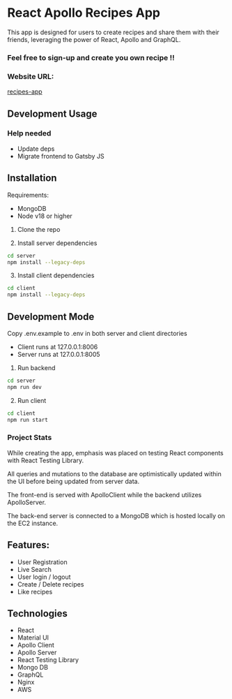 # React Apollo Recipes App

This app is designed for users to create recipes and share them with their friends,
leveraging the power of React, Apollo and GraphQL.

### Feel free to sign-up and create you own recipe !!

### Website URL:

[recipes-app](https://apollo-recipes.zeroisone.io)

## Development Usage

### Help needed

- Update deps
- Migrate frontend to Gatsby JS

## Installation

Requirements:

- MongoDB
- Node v18 or higher

1. Clone the repo

2. Install server dependencies

```sh
cd server
npm install --legacy-deps
```

3. Install client dependencies

```sh
cd client
npm install --legacy-deps
```

## Development Mode

Copy .env.example to .env in both server and client directories

- Client runs at 127.0.0.1:8006
- Server runs at 127.0.0.1:8005

1. Run backend

```sh
cd server
npm run dev
```

2. Run client

```sh
cd client
npm run start
```

### Project Stats

While creating the app, emphasis was placed on testing React components with React Testing Library.

All queries and mutations to the database are optimistically updated within the UI before being updated from server data.

The front-end is served with ApolloClient while the backend utilizes ApolloServer.

The back-end server is connected to a MongoDB which is hosted locally on the EC2 instance.

## Features:

- User Registration
- Live Search
- User login / logout
- Create / Delete recipes
- Like recipes

## Technologies

- React
- Material UI
- Apollo Client
- Apollo Server
- React Testing Library
- Mongo DB
- GraphQL
- Nginx
- AWS
